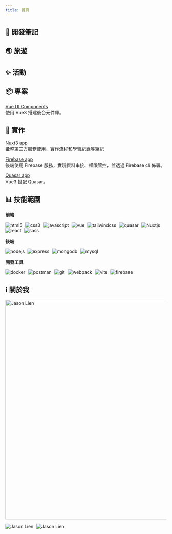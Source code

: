 ```yaml
---
title: 首頁
---
```


<div class='index-page'>

<Top/>

## :date: 開發筆記

<recent-list />

## 🌏 旅遊

<recent-list2 />

## ✨ 活動

<recent-list4 />

## :package: 專案

[Vue UI Components](https://lian0103.github.io/vue-ui/#/gt/a-i/avatar)  
使用 Vue3 搭建後台元件庫。

## :construction_worker: 實作

[Nuxt3 app](https://nuxt3-notes.vercel.app/)  
彙整第三方服務使用、實作流程和學習紀錄等筆記

[Firebase app](https://book-service.firebaseapp.com/#/)  
後端使用 Firebase 服務，實現資料串接、權限管控，並透過 Firebase cli 佈署。

[Quasar app](https://account-app-f70c0.web.app/#/)  
Vue3 搭配 Quasar。

## :bar_chart: 技能範圍

**前端**

<p>
<img alt="html5" style="margin-right:5px" src="https://img.shields.io/badge/HTML5-medium-orange?style=flat-square&logo=html5"  /> 
<img alt="css3" style="margin-right:5px" src="https://img.shields.io/badge/CSS3-medium-orange?style=flat-square&logo=css3"  />
<img alt="javascript" style="margin-right:5px" src="https://img.shields.io/badge/Javascript-medium-orange?style=flat-square&logo=javascript"  />
<img alt="vue" style="margin-right:5px" src="https://img.shields.io/badge/Vue-medium-orange?style=flat-square&logo=vuedotjs"  />
<img alt="tailwindcss" style="margin-right:5px" src="https://img.shields.io/badge/Tailwindcss-medium-orange?style=flat-square&logo=tailwindcss"  />
<img alt="quasar" style="margin-right:5px" src="https://img.shields.io/badge/Quasar-juniur-green?style=flat-square&logo=quasar"  /> 
<img alt="Nuxtjs" style="margin-right:5px" src="https://img.shields.io/badge/Nuxtjs-juniur-green?style=flat-square&logo=nuxtdotjs"  /> 
<img alt="react" style="margin-right:5px" src="https://img.shields.io/badge/React-juniur-green?style=flat-square&logo=react"  /> 
<img alt="sass" style="margin-right:5px" src="https://img.shields.io/badge/Sass-juniur-green?style=flat-square&logo=sass"  /> 
</p>

**後端**

<p>
<img alt="nodejs" style="margin-right:5px" src="https://img.shields.io/badge/NodeJS-medium-orange?style=flat-square&logo=nodedotjs"  />  
<img alt="express" style="margin-right:5px" src="https://img.shields.io/badge/Express-medium-orange?style=flat-square&logo=express"  />
<img alt="mongodb" style="margin-right:5px" src="https://img.shields.io/badge/MongoDB-juniur-green?style=flat-square&logo=mongodb"  />
<img alt="mysql" style="margin-right:5px" src="https://img.shields.io/badge/MySQL-juniur-green?style=flat-square&logo=mysql"  />
</p>

**開發工具**

<p>
<img alt="docker" style="margin-right:5px" src="https://img.shields.io/badge/Docker-juniur-green?style=flat-square&logo=docker"  />
<img alt="postman" style="margin-right:5px" src="https://img.shields.io/badge/Postman-juniur-green?style=flat-square&logo=postman"  />
<img alt="git" style="margin-right:5px" src="https://img.shields.io/badge/Git-juniur-green?style=flat-square&logo=git" />
<img alt="webpack" style="margin-right:5px" src="https://img.shields.io/badge/Webpack-juniur-green?style=flat-square&logo=webpack" />
<img alt="vite" style="margin-right:5px" src="https://img.shields.io/badge/Vite-medium-orange?style=flat-square&logo=vite"  />
<img alt="firebase" style="margin-right:5px" src="https://img.shields.io/badge/Firebase-medium-orange?style=flat-square&logo=firebase" />
</p>

## :information_source: 關於我

<AboutMe />

<p>
<img  style="width:685px" src="http://github-profile-summary-cards.vercel.app/api/cards/profile-details?username=lian0103&theme=vue" alt='Jason Lien' />
</p>

<p>    
<img  style="margin-right:5px" src="http://github-profile-summary-cards.vercel.app/api/cards/stats?username=lian0103&theme=vue" alt='Jason Lien' />
    
<img src="http://github-profile-summary-cards.vercel.app/api/cards/productive-time?username=lian0103&theme=vue&utcOffset=8" alt='Jason Lien' />    
</p>
</div>
